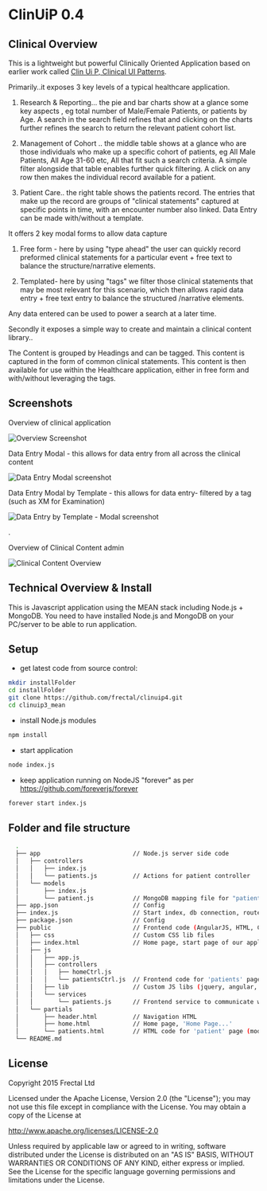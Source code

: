 ClinUiP 0.4
===
Clinical Overview
-----
This is a lightweight but powerful Clinically Oriented Application based on earlier work called [Clin Ui P, Clinical UI Patterns](http://clinuip.wordpress.com/).

Primarily..it exposes 3 key levels of a typical healthcare application.

1) Research & Reporting... the pie and bar charts show at a glance some key aspects , eg total number of Male/Female Patients, or patients by Age. A search in the search field refines that and clicking on the charts further refines the search to return the relevant patient cohort list.

2) Management of Cohort .. the middle table shows at a glance who are those individuals who make up a specific cohort of patients, eg All Male Patients, All Age 31-60 etc, All that fit such a search criteria. A simple filter alongside that table enables further quick filtering. A click on any row then makes the individual record available for a patient.

3) Patient Care.. the right table shows the patients record. The entries that make up the record are groups of "clinical statements" captured at specific points in time, with an encounter number also linked. Data Entry can be made with/without a template.


It offers 2 key modal forms to allow data capture

1) Free form - here by using "type ahead" the user can quickly record preformed clinical statements for a particular event + free text to balance the structure/narrative elements.

2) Templated- here by using "tags" we filter those clinical statements that may be most relevant for this scenario, which then allows rapid data entry + free text entry to balance the structured /narrative elements.

Any data entered can be used to power a search at a later time.



Secondly it exposes a simple way to create and maintain a clinical content library..

The Content is grouped by Headings and can be tagged.
This content is captured in the form of common clinical statements.
This content is then available for use within the Healthcare application, either in free form and with/without leveraging the tags.


Screenshots
---
Overview of clinical application


![Overview Screenshot](https://clinuip.files.wordpress.com/2015/03/overviewpic.jpg)


Data Entry Modal - this allows for data entry from all across the clinical content

![Data Entry Modal screenshot](https://clinuip.files.wordpress.com/2015/03/overviewpic_dataentry.jpg)

Data Entry Modal by Template - this allows for data entry- filtered by a tag (such as XM for Examination)

![Data Entry by Template - Modal screenshot](https://clinuip.files.wordpress.com/2016/06/clinuip4_dataentry_bytemplate2.png)

.



Overview of Clinical Content admin

![Clinical Content Overview](https://clinuip.files.wordpress.com/2015/03/overviewpic_clinicalcontent.jpg)


Technical Overview & Install
---
This is Javascript application using the MEAN stack including Node.js + MongoDB. You need to have installed Node.js and MongoDB on your PC/server to be able to run application.

Setup
--
- get latest code from source control:
```sh
mkdir installFolder
cd installFolder
git clone https://github.com/frectal/clinuip4.git
cd clinuip3_mean
```
- install Node.js modules
```sh
npm install
```
- start application
```sh
node index.js
```

- keep application running on NodeJS "forever" as per https://github.com/foreverjs/forever
```sh
forever start index.js
```


Folder and file structure
----

```sh
  .
  ├── app                          // Node.js server side code
  │   ├── controllers
  │   │   ├── index.js
  │   │   └── patients.js          // Actions for patient controller
  │   └── models
  │       ├── index.js
  │       └── patient.js           // MongoDB mapping file for "patient" collection
  ├── app.json                     // Config
  ├── index.js                     // Start index, db connection, routes...
  ├── package.json                 // Config
  ├── public                       // Frontend code (AngularJS, HTML, CSS)
  │   ├── css                      // Custom CSS lib files
  │   ├── index.html               // Home page, start page of our application
  │   ├── js
  │   │   ├── app.js
  │   │   ├── controllers
  │   │   │   ├── homeCtrl.js
  │   │   │   └── patientsCtrl.js  // Frontend code for 'patients' page
  │   │   ├── lib                  // Custom JS libs (jquery, angular, bootstrap...)
  │   │   └── services
  │   │       └── patients.js      // Frontend service to communicate with server
  │   └── partials
  │       ├── header.html          // Navigation HTML
  │       ├── home.html            // Home page, 'Home Page...'
  │       └── patients.html        // HTML code for 'patient' page (module)
  └── README.md

```
License
-----
Copyright 2015 Frectal Ltd

Licensed under the Apache License, Version 2.0 (the "License");
you may not use this file except in compliance with the License.
You may obtain a copy of the License at

http://www.apache.org/licenses/LICENSE-2.0

Unless required by applicable law or agreed to in writing, software
distributed under the License is distributed on an "AS IS" BASIS,
WITHOUT WARRANTIES OR CONDITIONS OF ANY KIND, either express or implied.
See the License for the specific language governing permissions and
limitations under the License.

